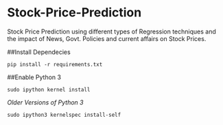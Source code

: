 # Stock-Price-Prediction
Stock Price Prediction using different types of Regression techniques and the impact of News, Govt. Policies and current affairs on Stock Prices.

##Install Dependecies

```
pip install -r requirements.txt
```

##Enable Python 3
```
sudo ipython kernel install
```
*Older Versions of Python 3*
```
sudo ipython3 kernelspec install-self
```
